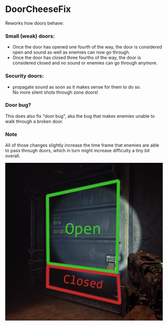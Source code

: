 # DoorCheeseFix

Reworks how doors behave:

### Small (weak) doors:
* Once the door has opened one fourth of the way, the door is considered open and sound as well as enemies can now go through.
* Once the door has closed three fourths of the way, the door is considered closed and no sound or enemies can go through anymore.

### Security doors:
* propagate sound as soon as it makes sense for them to do so.  
No more silent shots through zone doors!

### Door bug?
This does also fix "door bug", aka the bug that makes enemies unable to walk through a broken door.

### Note
All of those changes slightly increase the time frame that enemies are able to pass through doors, which in turn might increase difficulty a tiny bit overall.

![Door Image](https://github.com/AuriRex/GTFO_DoorCheeseFix/raw/main/Package/icon.png)
